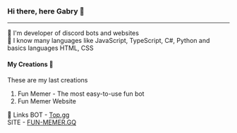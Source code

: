 ### Hi there, here Gabry 👋
---------------------------

 I'm developer of discord bots and websites  
 I know many languages like JavaScript, TypeScript, C#, Python and basics languages HTML, CSS  

#### My Creations 

These are my last creations  
1. Fun Memer - The most easy-to-use fun bot
2. Fun Memer Website 

🔗 Links 
BOT - [Top.gg](https://top.gg/bot/818182692452958259)  
SITE - [FUN-MEMER.GQ](https://fun-memer.gq)

